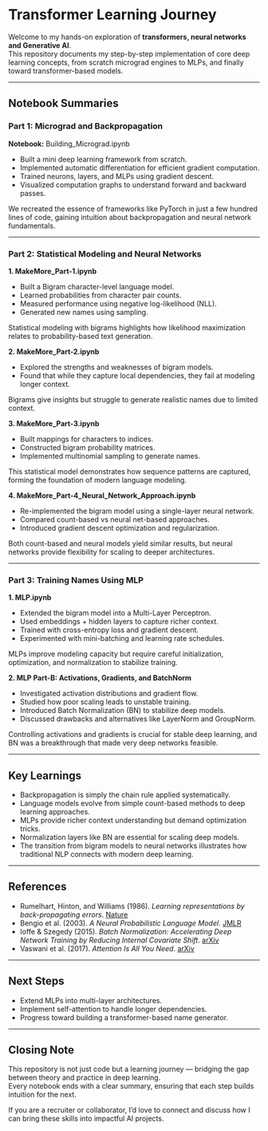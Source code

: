 # Transformer Learning Journey


Welcome to my hands-on exploration of **transformers, neural networks and Generative AI**.  
This repository documents my step-by-step implementation of core deep learning concepts, from scratch micrograd engines to MLPs, and finally toward transformer-based models.  

---

## Notebook Summaries

### Part 1: Micrograd and Backpropagation
**Notebook:** Building_Micrograd.ipynb

- Built a mini deep learning framework from scratch.  
- Implemented automatic differentiation for efficient gradient computation.  
- Trained neurons, layers, and MLPs using gradient descent.  
- Visualized computation graphs to understand forward and backward passes.  

We recreated the essence of frameworks like PyTorch in just a few hundred lines of code, gaining intuition about backpropagation and neural network fundamentals.

---

### Part 2: Statistical Modeling and Neural Networks

**1. MakeMore_Part-1.ipynb**  
- Built a Bigram character-level language model.  
- Learned probabilities from character pair counts.  
- Measured performance using negative log-likelihood (NLL).  
- Generated new names using sampling.  

Statistical modeling with bigrams highlights how likelihood maximization relates to probability-based text generation.

**2. MakeMore_Part-2.ipynb**  
- Explored the strengths and weaknesses of bigram models.  
- Found that while they capture local dependencies, they fail at modeling longer context.  

Bigrams give insights but struggle to generate realistic names due to limited context.

**3. MakeMore_Part-3.ipynb**  
- Built mappings for characters to indices.  
- Constructed bigram probability matrices.  
- Implemented multinomial sampling to generate names.  

This statistical model demonstrates how sequence patterns are captured, forming the foundation of modern language modeling.

**4. MakeMore_Part-4_Neural_Network_Approach.ipynb**  
- Re-implemented the bigram model using a single-layer neural network.  
- Compared count-based vs neural net-based approaches.  
- Introduced gradient descent optimization and regularization.  

Both count-based and neural models yield similar results, but neural networks provide flexibility for scaling to deeper architectures.

---

### Part 3: Training Names Using MLP

**1. MLP.ipynb**  
- Extended the bigram model into a Multi-Layer Perceptron.  
- Used embeddings + hidden layers to capture richer context.  
- Trained with cross-entropy loss and gradient descent.  
- Experimented with mini-batching and learning rate schedules.  

MLPs improve modeling capacity but require careful initialization, optimization, and normalization to stabilize training.

**2. MLP Part-B: Activations, Gradients, and BatchNorm**  
- Investigated activation distributions and gradient flow.  
- Studied how poor scaling leads to unstable training.  
- Introduced Batch Normalization (BN) to stabilize deep models.  
- Discussed drawbacks and alternatives like LayerNorm and GroupNorm.  

Controlling activations and gradients is crucial for stable deep learning, and BN was a breakthrough that made very deep networks feasible.

---

## Key Learnings

- Backpropagation is simply the chain rule applied systematically.  
- Language models evolve from simple count-based methods to deep learning approaches.  
- MLPs provide richer context understanding but demand optimization tricks.  
- Normalization layers like BN are essential for scaling deep models.  
- The transition from bigram models to neural networks illustrates how traditional NLP connects with modern deep learning.  

---
## References

- Rumelhart, Hinton, and Williams (1986). *Learning representations by back-propagating errors*. [Nature](https://www.nature.com/articles/323533a0)  
- Bengio et al. (2003). *A Neural Probabilistic Language Model*. [JMLR](https://www.jmlr.org/papers/volume3/bengio03a/bengio03a.pdf)  
- Ioffe & Szegedy (2015). *Batch Normalization: Accelerating Deep Network Training by Reducing Internal Covariate Shift*. [arXiv](https://arxiv.org/abs/1502.03167)  
- Vaswani et al. (2017). *Attention Is All You Need*. [arXiv](https://arxiv.org/abs/1706.03762)  

---

## Next Steps

- Extend MLPs into multi-layer architectures.  
- Implement self-attention to handle longer dependencies.  
- Progress toward building a transformer-based name generator.  

---

## Closing Note

This repository is not just code but a learning journey — bridging the gap between theory and practice in deep learning.  
Every notebook ends with a clear summary, ensuring that each step builds intuition for the next.  

If you are a recruiter or collaborator, I’d love to connect and discuss how I can bring these skills into impactful AI projects.  
